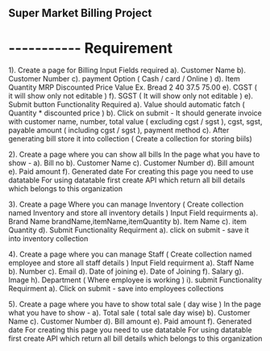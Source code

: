 ## Super Market Billing Project
# ----------- Requirement 
1). Create a page for Billing
    Input Fields required 
    a). Customer Name 
    b). Customer Number 
    c). payment Option ( Cash / card / Online )
    d).    Item                     Quantity           MRP              Discounted Price             Value 
    Ex.    Bread                       2                40                     37.5                  75.00
    e). CGST ( it will show only not editable )
    f). SGST ( It will show only not editable )
    e). Submit button 
    Functionality Required 
    a). Value should automatic fatch ( Quantity * discounted price )
    b). Click on submit - It should generate invoice with customer name, number, total value ( excluding cgst / sgst ), 
        cgst, sgst, payable amount ( including cgst / sgst ), payment method 
    c). After generating bill store it into collection ( Create a collection for storing biils)








2). Create a page where you can show all bills 
    In the page what you have to show - 
    a). Bill no
    b). Customer Name 
    c). Customer Number 
    d). Bill amount 
    e). Paid amount
    f). Generated date
    For creating this page you need to use datatable
    For using datatable first create API which return all bill details which belongs to this organization 




3). Create a page Where you can manage Inventory ( Create collection named Inventory and store all inventory details )
    Input Field requirments 
    a). Brand Name  brandName,itemName,itemQuantity
    b). Item Name 
    c). item Quantity 
    d). Submit 
    Functionality Requirment
    a). click on submit - save it into inventory collection








4). Create a page where you can manage Staff ( Create collection named employee and store all staff details )
    Input Field requirment 
    a). Staff Name
    b). Number 
    c). Email
    d). Date of joining 
    e). Date of Joining 
    f). Salary
    g). Image
    h). Department ( Where employee is working )
    i). submit
    Functionality Requirment 
    a). Click on submit - save into employees collections 

    
5). Create a page where you have to show total sale ( day wise )
    In the page what you have to show - 
    a). Total sale ( total sale day wise)
    b). Customer Name 
    c). Customer Number 
    d). Bill amount 
    e). Paid amount
    f). Generated date
    For creating this page you need to use datatable
    For using datatable first create API which return all bill details which belongs to this organization